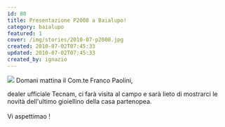 ```yaml
---
id: 80
title: Presentazione P2008 a Baialupo!
category: baialupo
featured: 1
cover: /img/stories/2010-07-p2008.jpg
created: 2010-07-02T07:45:33
updated: 2010-07-02T07:45:33
created_by: ignazio
---
```


<img  src="/img/stories/2010-07-p2008.jpg" class="float-start mr-3 w-[300px]"/>
Domani mattina il Com.te Franco Paolini,

dealer ufficiale Tecnam, ci farà visita al campo e sarà lieto di mostrarci le novità dell'ultimo gioiellino della casa partenopea.
<br/>
<br/>
Vi aspettimao !
